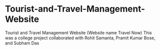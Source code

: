# Tourist-and-Travel-Management-Website
Tourist and Travel Management Website (Website name Travel Now)
This was a college project collaborated with Rohit Samanta, Pramit Kumar Bose, and Subham Das

